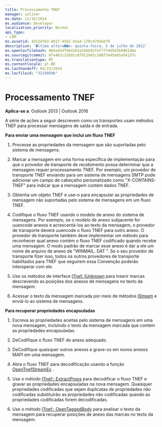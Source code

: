 ```yaml
---
title: Processamento TNEF
manager: soliver
ms.date: 11/16/2014
ms.audience: Developer
localization_priority: Normal
api_type:
- COM
ms.assetid: 4d324fb3-d917-4502-b3a4-179c479deb79
description: '�ltima altera��o: quinta-feira, 5 de julho de 2012'
ms.openlocfilehash: 066ad3dfb64161e326b92fef7774d5b3b9461d8a
ms.sourcegitcommit: 8fe462c32b91c87911942c188f3445e85a54137c
ms.translationtype: MT
ms.contentlocale: pt-BR
ms.lasthandoff: 04/23/2019
ms.locfileid: "32339596"
---
```

# <a name="tnef-processing"></a>Processamento TNEF

  
  
**Aplica-se a**: Outlook 2013 | Outlook 2016 
  
A série de ações a seguir descrevem como os transportes usam métodos TNEF para processar mensagens de saída e de entrada.
  
 **Para enviar uma mensagem que inclui um fluxo TNEF**
  
1. Processe as propriedades da mensagem que são suportadas pelo sistema de mensagens.
    
2. Marcar a mensagem em uma forma específica de implementação para que o provedor de transporte de recebimento possa determinar que a mensagem requer processamento TNEF. Por exemplo, um provedor de transporte TNEF enviando para um sistema de mensagens SMTP pode adicionar um campo de cabeçalho personalizado como "X-CONTAINS-TNEF" para indicar que a mensagem contém dados TNEF.
    
3. Obtenha um objeto TNEF e use-o para encapsular as propriedades de mensagem não suportadas pelo sistema de mensagens em um fluxo TNEF.
    
4. Codifique o fluxo TNEF usando o modelo de anexo do sistema de mensagens. Por exemplo, se o modelo de anexo subjacente for uuencode anexos e acrescentá-los ao texto da mensagem, o provedor de transporte deverá uuencode o fluxo TNEF para outro anexo. O provedor de transporte também deve implementar um método para reconhecer qual anexo contém o fluxo TNEF codificado quando recebe uma mensagem. O modo padrão de marcar esse anexo é dar a ele um nome de arquivo de anexo de "WINMAIL. DAT ". Se o seu provedor de transporte fizer isso, todos os outros provedores de transporte habilitados para TNEF que seguirem essa Convenção poderão interoperar com ele.
    
5. Use os métodos de interface [ITnef: IUnknown](itnefiunknown.md) para inserir marcas descrevendo as posições dos anexos de mensagens no texto da mensagem. 
    
6. Acessar o texto da mensagem marcada por meio de métodos [IStream](https://msdn.microsoft.com/library/aa380034%28VS.85%29.aspx) e enviá-lo ao sistema de mensagens. 
    
 **Para recuperar propriedades encapsuladas**
  
1. Escreva as propriedades aceitas pelo sistema de mensagens em uma nova mensagem, incluindo o texto da mensagem marcada que contém as propriedades encapsuladas.
    
2. DeCodifique o fluxo TNEF do anexo adequado.
    
3. DeCodifique quaisquer outros anexos e grave-os em novos anexos MAPI em uma mensagem.
    
4. Abra o fluxo TNEF para decodificação usando a função [OpenTnefStreamEx](opentnefstreamex.md) . 
    
5. Use o método [ITnef:: ExtractProps](itnef-extractprops.md) para decodificar o fluxo TNEF e gravar as propriedades encapsuladas na nova mensagem. Quaisquer propriedades codificadas que sejam duplicatas de propriedades não codificadas substituirão as propriedades não codificadas quando as propriedades codificadas forem decodificadas. 
    
6. Use o método [ITnef:: OpenTaggedBody](itnef-opentaggedbody.md) para analisar o texto da mensagem para recuperar posições de anexo das marcas no texto da mensagem. 
    

